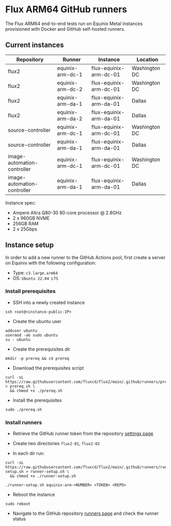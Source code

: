 # Flux ARM64 GitHub runners

The Flux ARM64 end-to-end tests run on Equinix Metal instances provisioned with Docker and GitHub self-hosted runners.

## Current instances

| Repository                  | Runner           | Instance               | Location      |
|-----------------------------|------------------|------------------------|---------------|
| flux2                       | equinix-arm-dc-1 | flux-equinix-arm-dc-01 | Washington DC |
| flux2                       | equinix-arm-dc-2 | flux-equinix-arm-dc-01 | Washington DC |
| flux2                       | equinix-arm-da-1 | flux-equinix-arm-da-01 | Dallas        |
| flux2                       | equinix-arm-da-2 | flux-equinix-arm-da-01 | Dallas        |
| source-controller           | equinix-arm-dc-1 | flux-equinix-arm-dc-01 | Washington DC |
| source-controller           | equinix-arm-da-1 | flux-equinix-arm-da-01 | Dallas        |
| image-automation-controller | equinix-arm-dc-1 | flux-equinix-arm-dc-01 | Washington DC |
| image-automation-controller | equinix-arm-da-1 | flux-equinix-arm-da-01 | Dallas        |

Instance spec:
- Ampere Altra Q80-30 80-core processor @ 2.8GHz
- 2 x 960GB NVME
- 256GB RAM
- 2 x 25Gbps

## Instance setup

In order to add a new runner to the GitHub Actions pool,
first create a server on Equinix with the following configuration:
- Type: `c3.large.arm64`
- OS: `Ubuntu 22.04 LTS`

### Install prerequisites

- SSH into a newly created instance
```shell
ssh root@<instance-public-IP>
``` 

- Create the ubuntu user
```shell
adduser ubuntu
usermod -aG sudo ubuntu
su - ubuntu
```

- Create the prerequisites dir
```shell
mkdir -p prereq && cd prereq
```

- Download the prerequisites script
```shell
curl -sL https://raw.githubusercontent.com/fluxcd/flux2/main/.github/runners/prereq.sh > prereq.sh \
  && chmod +x ./prereq.sh
```

- Install the prerequisites
```shell
sudo ./prereq.sh
```

### Install runners

- Retrieve the GitHub runner token from the repository [settings page](https://github.com/fluxcd/flux2/settings/actions/runners/new?arch=arm64&os=linux)

- Create two directories `flux2-01`, `flux2-02`

- In each dir run:
```shell
curl -sL https://raw.githubusercontent.com/fluxcd/flux2/main/.github/runners/runner-setup.sh > runner-setup.sh \
  && chmod +x ./runner-setup.sh

./runner-setup.sh equinix-arm-<NUMBER> <TOKEN> <REPO>
```

- Reboot the instance
```shell
sudo reboot
```

- Navigate to the GitHub repository [runners page](https://github.com/fluxcd/flux2/settings/actions/runners) and check the runner status
